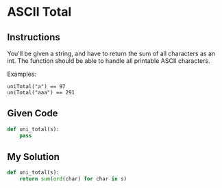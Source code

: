 # ASCII Total

## Instructions

You'll be given a string, and have to return the sum of all characters as an int. The function should be able to handle all printable ASCII characters.

Examples:

```
uniTotal("a") == 97
uniTotal("aaa") == 291
```

## Given Code
```python
def uni_total(s):
    pass
```

## My Solution
```python
def uni_total(s):
    return sum(ord(char) for char in s)
```

